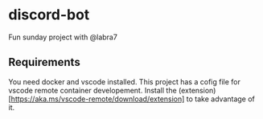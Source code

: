 # discord-bot
Fun sunday project with @labra7
## Requirements 
You need docker and vscode installed.
This project has a cofig file for vscode remote container developement. Install the (extension)[https://aka.ms/vscode-remote/download/extension] to take advantage of it.
